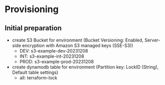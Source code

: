 # Provisioning

## Initial preparation
* create S3 Bucket for environment (Bucket Versioning: Enabled, Server-side encryption with Amazon S3 managed keys (SSE-S3))
  * DEV:  s3-example-dev-20231208
  * INT:  s3-example-int-20231208
  * PROD: s3-example-prod-20231208
* create dynamodb table for environment (Partition key: LockID (String), Default table settings)
  * all: terraform-lock
